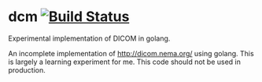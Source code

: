 # dcm [![Build Status](https://travis-ci.org/jeremyhuiskamp/dcm.svg?branch=master)](https://travis-ci.org/jeremyhuiskamp/dcm)
Experimental implementation of DICOM in golang.

An incomplete implementation of http://dicom.nema.org/ using golang.
This is largely a learning experiment for me.
This code should not be used in production.
